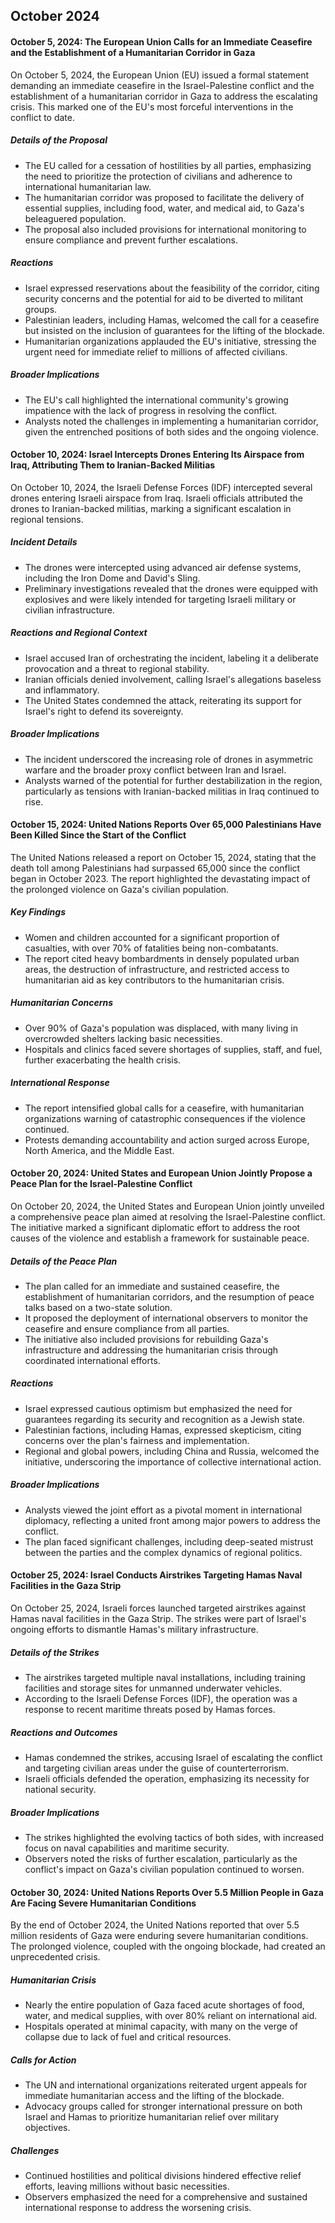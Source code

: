 ## October 2024
#### October 5, 2024: The European Union Calls for an Immediate Ceasefire and the Establishment of a Humanitarian Corridor in Gaza

On October 5, 2024, the European Union (EU) issued a formal statement demanding an immediate ceasefire in the Israel-Palestine conflict and the establishment of a humanitarian corridor in Gaza to address the escalating crisis. This marked one of the EU's most forceful interventions in the conflict to date.

##### Details of the Proposal

-   The EU called for a cessation of hostilities by all parties, emphasizing the need to prioritize the protection of civilians and adherence to international humanitarian law.
-   The humanitarian corridor was proposed to facilitate the delivery of essential supplies, including food, water, and medical aid, to Gaza's beleaguered population.
-   The proposal also included provisions for international monitoring to ensure compliance and prevent further escalations.

##### Reactions

-   Israel expressed reservations about the feasibility of the corridor, citing security concerns and the potential for aid to be diverted to militant groups.
-   Palestinian leaders, including Hamas, welcomed the call for a ceasefire but insisted on the inclusion of guarantees for the lifting of the blockade.
-   Humanitarian organizations applauded the EU's initiative, stressing the urgent need for immediate relief to millions of affected civilians.

##### Broader Implications

-   The EU's call highlighted the international community's growing impatience with the lack of progress in resolving the conflict.
-   Analysts noted the challenges in implementing a humanitarian corridor, given the entrenched positions of both sides and the ongoing violence.

#### October 10, 2024: Israel Intercepts Drones Entering Its Airspace from Iraq, Attributing Them to Iranian-Backed Militias

On October 10, 2024, the Israeli Defense Forces (IDF) intercepted several drones entering Israeli airspace from Iraq. Israeli officials attributed the drones to Iranian-backed militias, marking a significant escalation in regional tensions.

##### Incident Details

-   The drones were intercepted using advanced air defense systems, including the Iron Dome and David's Sling.
-   Preliminary investigations revealed that the drones were equipped with explosives and were likely intended for targeting Israeli military or civilian infrastructure.

##### Reactions and Regional Context

-   Israel accused Iran of orchestrating the incident, labeling it a deliberate provocation and a threat to regional stability.
-   Iranian officials denied involvement, calling Israel's allegations baseless and inflammatory.
-   The United States condemned the attack, reiterating its support for Israel's right to defend its sovereignty.

##### Broader Implications

-   The incident underscored the increasing role of drones in asymmetric warfare and the broader proxy conflict between Iran and Israel.
-   Analysts warned of the potential for further destabilization in the region, particularly as tensions with Iranian-backed militias in Iraq continued to rise.

#### October 15, 2024: United Nations Reports Over 65,000 Palestinians Have Been Killed Since the Start of the Conflict

The United Nations released a report on October 15, 2024, stating that the death toll among Palestinians had surpassed 65,000 since the conflict began in October 2023. The report highlighted the devastating impact of the prolonged violence on Gaza's civilian population.

##### Key Findings

-   Women and children accounted for a significant proportion of casualties, with over 70% of fatalities being non-combatants.
-   The report cited heavy bombardments in densely populated urban areas, the destruction of infrastructure, and restricted access to humanitarian aid as key contributors to the humanitarian crisis.

##### Humanitarian Concerns

-   Over 90% of Gaza's population was displaced, with many living in overcrowded shelters lacking basic necessities.
-   Hospitals and clinics faced severe shortages of supplies, staff, and fuel, further exacerbating the health crisis.

##### International Response

-   The report intensified global calls for a ceasefire, with humanitarian organizations warning of catastrophic consequences if the violence continued.
-   Protests demanding accountability and action surged across Europe, North America, and the Middle East.

#### October 20, 2024: United States and European Union Jointly Propose a Peace Plan for the Israel-Palestine Conflict

On October 20, 2024, the United States and European Union jointly unveiled a comprehensive peace plan aimed at resolving the Israel-Palestine conflict. The initiative marked a significant diplomatic effort to address the root causes of the violence and establish a framework for sustainable peace.

##### Details of the Peace Plan

-   The plan called for an immediate and sustained ceasefire, the establishment of humanitarian corridors, and the resumption of peace talks based on a two-state solution.
-   It proposed the deployment of international observers to monitor the ceasefire and ensure compliance from all parties.
-   The initiative also included provisions for rebuilding Gaza's infrastructure and addressing the humanitarian crisis through coordinated international efforts.

##### Reactions

-   Israel expressed cautious optimism but emphasized the need for guarantees regarding its security and recognition as a Jewish state.
-   Palestinian factions, including Hamas, expressed skepticism, citing concerns over the plan's fairness and implementation.
-   Regional and global powers, including China and Russia, welcomed the initiative, underscoring the importance of collective international action.

##### Broader Implications

-   Analysts viewed the joint effort as a pivotal moment in international diplomacy, reflecting a united front among major powers to address the conflict.
-   The plan faced significant challenges, including deep-seated mistrust between the parties and the complex dynamics of regional politics.

#### October 25, 2024: Israel Conducts Airstrikes Targeting Hamas Naval Facilities in the Gaza Strip

On October 25, 2024, Israeli forces launched targeted airstrikes against Hamas naval facilities in the Gaza Strip. The strikes were part of Israel's ongoing efforts to dismantle Hamas's military infrastructure.

##### Details of the Strikes

-   The airstrikes targeted multiple naval installations, including training facilities and storage sites for unmanned underwater vehicles.
-   According to the Israeli Defense Forces (IDF), the operation was a response to recent maritime threats posed by Hamas forces.

##### Reactions and Outcomes

-   Hamas condemned the strikes, accusing Israel of escalating the conflict and targeting civilian areas under the guise of counterterrorism.
-   Israeli officials defended the operation, emphasizing its necessity for national security.

##### Broader Implications

-   The strikes highlighted the evolving tactics of both sides, with increased focus on naval capabilities and maritime security.
-   Observers noted the risks of further escalation, particularly as the conflict's impact on Gaza's civilian population continued to worsen.

#### October 30, 2024: United Nations Reports Over 5.5 Million People in Gaza Are Facing Severe Humanitarian Conditions

By the end of October 2024, the United Nations reported that over 5.5 million residents of Gaza were enduring severe humanitarian conditions. The prolonged violence, coupled with the ongoing blockade, had created an unprecedented crisis.

##### Humanitarian Crisis

-   Nearly the entire population of Gaza faced acute shortages of food, water, and medical supplies, with over 80% reliant on international aid.
-   Hospitals operated at minimal capacity, with many on the verge of collapse due to lack of fuel and critical resources.

##### Calls for Action

-   The UN and international organizations reiterated urgent appeals for immediate humanitarian access and the lifting of the blockade.
-   Advocacy groups called for stronger international pressure on both Israel and Hamas to prioritize humanitarian relief over military objectives.

##### Challenges

-   Continued hostilities and political divisions hindered effective relief efforts, leaving millions without basic necessities.
-   Observers emphasized the need for a comprehensive and sustained international response to address the worsening crisis.